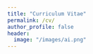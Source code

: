 ```yaml
---
title: "Curriculum Vitae"
permalink: /cv/
author_profile: false
header:
  image: "/images/ai.png"
---
```



<script type="text/javascript" src="/js/index.js">

</script>
